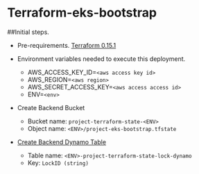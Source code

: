 # Terraform-eks-bootstrap

##Initial steps.

* Pre-requirements.
    [Terraform 0.15.1](https://releases.hashicorp.com/terraform/0.15.1/)

* Environment variables needed to execute this deployment.
    * AWS_ACCESS_KEY_ID=`<aws access key id>`
    * AWS_REGION=`<aws region>`
    * AWS_SECRET_ACCESS_KEY=`<aws access access id>`
    * ENV=`<env>`


* Create Backend Bucket
    * Bucket name: `project-terraform-state-<ENV>`
    * Object name: `<ENV>/project-eks-bootstrap.tfstate`

* [Create Backend Dynamo Table](https://www.terraform.io/docs/language/settings/backends/s3.html#dynamodb-state-locking)
    * Table name: `<ENV>-project-terraform-state-lock-dynamo`
    * Key: `LockID (string)`

